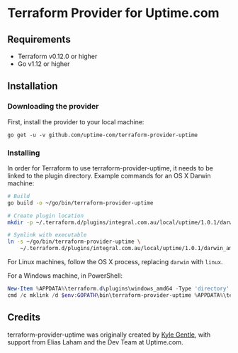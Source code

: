 # Terraform Provider for Uptime.com
## Requirements
* Terraform v0.12.0 or higher
* Go v1.12 or higher

## Installation
### Downloading the provider
First, install the provider to your local machine:
```
go get -u -v github.com/uptime-com/terraform-provider-uptime
```

### Installing
In order for Terraform to use terraform-provider-uptime, it needs to be linked to the plugin directory. Example commands for an OS X Darwin machine:

```bash
# Build
go build -o ~/go/bin/terraform-provider-uptime

# Create plugin location
mkdir -p ~/.terraform.d/plugins/integral.com.au/local/uptime/1.0.1/darwin_amd64/

# Symlink with executable
ln -s ~/go/bin/terraform-provider-uptime \
    ~/.terraform.d/plugins/integral.com.au/local/uptime/1.0.1/darwin_amd64/terraform-provider-uptime
```

For Linux machines, follow the OS X process, replacing `darwin` with `linux`.

For a Windows machine, in PowerShell:
```powershell
New-Item %APPDATA%\terraform.d\plugins\windows_amd64 -Type 'directory' -Force
cmd /c mklink /d $env:GOPATH\bin\terraform-provider-uptime %APPDATA%\terraform.d\plugins\windows_amd64\terraform-provider-uptime
```

## Credits
terraform-provider-uptime was originally created by [Kyle Gentle](https://github.com/kylegentle), with support from Elias Laham and the Dev Team at Uptime.com.
